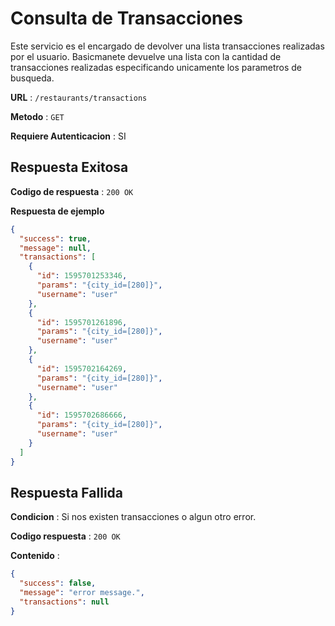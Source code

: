 # Consulta de Transacciones

Este servicio es el encargado de devolver una lista transacciones realizadas por el usuario. Basicmanete devuelve una lista con la cantidad de transacciones realizadas especificando unicamente los parametros de busqueda.

**URL** : `/restaurants/transactions`

**Metodo** : `GET`

**Requiere Autenticacion** : SI

## Respuesta Exitosa

**Codigo de respuesta** : `200 OK`

**Respuesta de ejemplo**

```json
{
  "success": true,
  "message": null,
  "transactions": [
    {
      "id": 1595701253346,
      "params": "{city_id=[280]}",
      "username": "user"
    },
    {
      "id": 1595701261896,
      "params": "{city_id=[280]}",
      "username": "user"
    },
    {
      "id": 1595702164269,
      "params": "{city_id=[280]}",
      "username": "user"
    },
    {
      "id": 1595702686666,
      "params": "{city_id=[280]}",
      "username": "user"
    }
  ]
}
```

## Respuesta Fallida

**Condicion** : Si nos existen transacciones o algun otro error.

**Codigo respuesta** : `200 OK`

**Contenido** :

```json
{
  "success": false,
  "message": "error message.",
  "transactions": null
}
```
